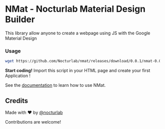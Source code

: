 # NMat - Nocturlab Material Design Builder

This library allow anyone to create a webpage using JS with the Google Material Design

### Usage

```bash
wget https://github.com/Nocturlab/nmat/releases/download/0.0.1/nmat-0.0.1.js
```

**Start coding!** Import this script in your HTML page and create your first Application !

See the [documentation](http://nmat.nocturlab.fr) to learn how to use NMat.

## Credits

Made with :heart: by [@nocturlab](https://twitter.com/nocturlab)

Contributions are welcome!
